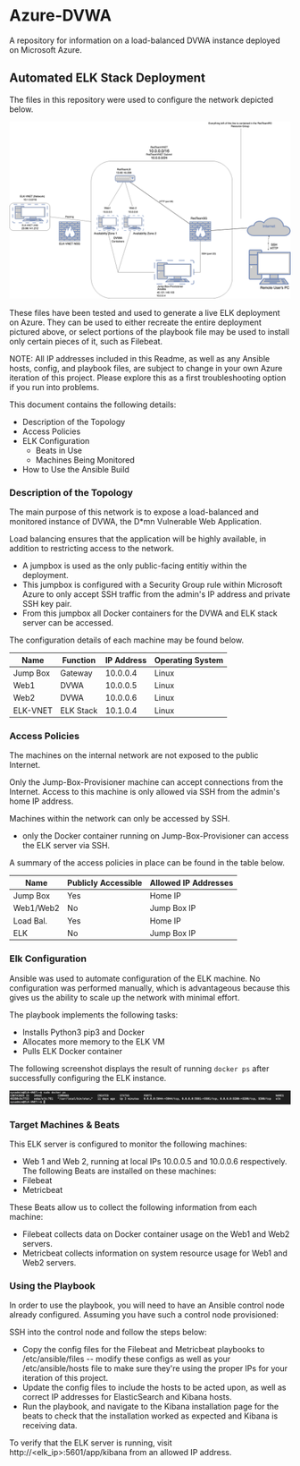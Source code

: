 # Azure-DVWA
A repository for information on a load-balanced DVWA instance deployed on Microsoft Azure.
## Automated ELK Stack Deployment

The files in this repository were used to configure the network depicted below.

![](Diagrams/azure_diagram.png)

These files have been tested and used to generate a live ELK deployment on Azure. They can be used to either recreate the entire deployment pictured above, or select portions of the playbook file may be used to install only certain pieces of it, such as Filebeat.

NOTE: All IP addresses included in this Readme, as well as any Ansible hosts, config, and playbook files, are subject to change in your own Azure iteration of this project. Please explore this as a first troubleshooting option if you run into problems. 

This document contains the following details:
- Description of the Topology
- Access Policies
- ELK Configuration
  - Beats in Use
  - Machines Being Monitored
- How to Use the Ansible Build


### Description of the Topology

The main purpose of this network is to expose a load-balanced and monitored instance of DVWA, the D*mn Vulnerable Web Application.

Load balancing ensures that the application will be highly available, in addition to restricting access to the network.
- A jumpbox is used as the only public-facing entitiy within the deployment. 
- This jumpbox is configured with a Security Group rule within Microsoft Azure to only accept SSH traffic from the admin's IP address and private SSH key pair.
- From this jumpbox all Docker containers for the DVWA and ELK stack server can be accessed. 

The configuration details of each machine may be found below.

| Name     | Function | IP Address | Operating System |
|----------|----------|------------|------------------|
| Jump Box | Gateway  | 10.0.0.4   | Linux            |
| Web1     | DVWA     | 10.0.0.5   | Linux            |
| Web2     | DVWA     | 10.0.0.6   | Linux            |
| ELK-VNET | ELK Stack| 10.1.0.4   | Linux            |
### Access Policies

The machines on the internal network are not exposed to the public Internet. 

Only the Jump-Box-Provisioner machine can accept connections from the Internet. Access to this machine is only allowed via SSH from the admin's home IP address. 

Machines within the network can only be accessed by SSH.
- only the Docker container running on Jump-Box-Provisioner can access the ELK server via SSH. 

A summary of the access policies in place can be found in the table below.

| Name     | Publicly Accessible | Allowed IP Addresses |
|----------|---------------------|----------------------|
| Jump Box | Yes                 | Home IP              |
| Web1/Web2| No                  | Jump Box IP          |
| Load Bal.| Yes                 | Home IP              |
| ELK      | No                  | Jump Box IP          | 
### Elk Configuration

Ansible was used to automate configuration of the ELK machine. No configuration was performed manually, which is advantageous because this gives us the ability to scale up the network with minimal effort. 

The playbook implements the following tasks:
- Installs Python3 pip3 and Docker
- Allocates more memory to the ELK VM
- Pulls ELK Docker container 

The following screenshot displays the result of running `docker ps` after successfully configuring the ELK instance.

![](Images/docker_ps_output.png)

### Target Machines & Beats
This ELK server is configured to monitor the following machines:
- Web 1 and Web 2, running at local IPs 10.0.0.5 and 10.0.0.6 respectively.
The following Beats are installed on these machines:
- Filebeat 
- Metricbeat

These Beats allow us to collect the following information from each machine:
- Filebeat collects data on Docker container usage on the Web1 and Web2 servers.
- Metricbeat collects information on system resource usage for Web1 and Web2 servers. 

### Using the Playbook
In order to use the playbook, you will need to have an Ansible control node already configured. Assuming you have such a control node provisioned: 

SSH into the control node and follow the steps below:
- Copy the config files for the Filebeat and Metricbeat playbooks to /etc/ansible/files -- modify these configs as well as your /etc/ansible/hosts file to make sure they're using the proper IPs for your iteration of this project. 
- Update the config files to include the hosts to be acted upon, as well as correct IP addresses for ElasticSearch and Kibana hosts. 
- Run the playbook, and navigate to the Kibana installation page for the beats to check that the installation worked as expected and Kibana is receiving data.

To verify that the ELK server is running, visit http://<elk_ip>:5601/app/kibana from an allowed IP address.
